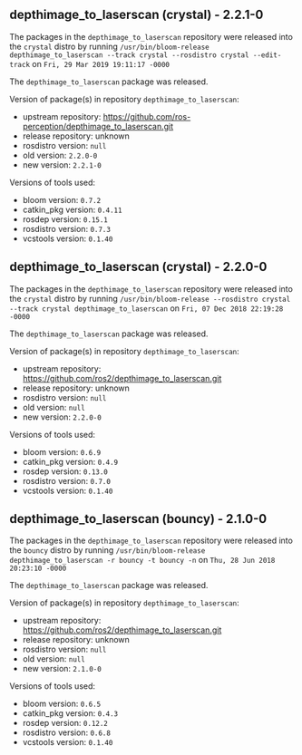 ## depthimage_to_laserscan (crystal) - 2.2.1-0

The packages in the `depthimage_to_laserscan` repository were released into the `crystal` distro by running `/usr/bin/bloom-release depthimage_to_laserscan --track crystal --rosdistro crystal --edit-track` on `Fri, 29 Mar 2019 19:11:17 -0000`

The `depthimage_to_laserscan` package was released.

Version of package(s) in repository `depthimage_to_laserscan`:

- upstream repository: https://github.com/ros-perception/depthimage_to_laserscan.git
- release repository: unknown
- rosdistro version: `null`
- old version: `2.2.0-0`
- new version: `2.2.1-0`

Versions of tools used:

- bloom version: `0.7.2`
- catkin_pkg version: `0.4.11`
- rosdep version: `0.15.1`
- rosdistro version: `0.7.3`
- vcstools version: `0.1.40`


## depthimage_to_laserscan (crystal) - 2.2.0-0

The packages in the `depthimage_to_laserscan` repository were released into the `crystal` distro by running `/usr/bin/bloom-release --rosdistro crystal --track crystal depthimage_to_laserscan` on `Fri, 07 Dec 2018 22:19:28 -0000`

The `depthimage_to_laserscan` package was released.

Version of package(s) in repository `depthimage_to_laserscan`:

- upstream repository: https://github.com/ros2/depthimage_to_laserscan.git
- release repository: unknown
- rosdistro version: `null`
- old version: `null`
- new version: `2.2.0-0`

Versions of tools used:

- bloom version: `0.6.9`
- catkin_pkg version: `0.4.9`
- rosdep version: `0.13.0`
- rosdistro version: `0.7.0`
- vcstools version: `0.1.40`


## depthimage_to_laserscan (bouncy) - 2.1.0-0

The packages in the `depthimage_to_laserscan` repository were released into the `bouncy` distro by running `/usr/bin/bloom-release depthimage_to_laserscan -r bouncy -t bouncy -n` on `Thu, 28 Jun 2018 20:23:10 -0000`

The `depthimage_to_laserscan` package was released.

Version of package(s) in repository `depthimage_to_laserscan`:

- upstream repository: https://github.com/ros2/depthimage_to_laserscan.git
- release repository: unknown
- rosdistro version: `null`
- old version: `null`
- new version: `2.1.0-0`

Versions of tools used:

- bloom version: `0.6.5`
- catkin_pkg version: `0.4.3`
- rosdep version: `0.12.2`
- rosdistro version: `0.6.8`
- vcstools version: `0.1.40`


